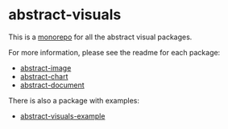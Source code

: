 # abstract-visuals

This is a [monorepo](https://medium.com/@maoberlehner/monorepos-in-the-wild-33c6eb246cb9) for all the abstract visual packages.

For more information, please see the readme for each package:

* [abstract-image](packages/abstract-image)
* [abstract-chart](packages/abstract-chart)
* [abstract-document](packages/abstract-document)

There is also a package with examples:

* [abstract-visuals-example](packages/abstract-visuals-example)
